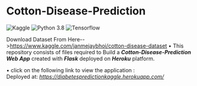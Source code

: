 # Cotton-Disease-Prediction

![Kaggle](https://img.shields.io/badge/Dataset-Kaggle-blue.svg) ![Python 3.8](https://upload.wikimedia.org/wikipedia/commons/a/a5/Blue_Python_3.8_Shield_Badge.svg) ![Tensorflow](https://upload.wikimedia.org/wikipedia/commons/2/2d/Tensorflow_logo.svg)

Download Dataset From Here-->https://www.kaggle.com/janmejaybhoi/cotton-disease-dataset
• This repository consists of files required to Build a ___Cotton-Disease-Prediction Web App___ created with ___Flask___ deployed on ___Heroku___ platform.

• click on the following link to view the application :<br />
Deployed at: _https://diabetespredictionkaggle.herokuapp.com/_



